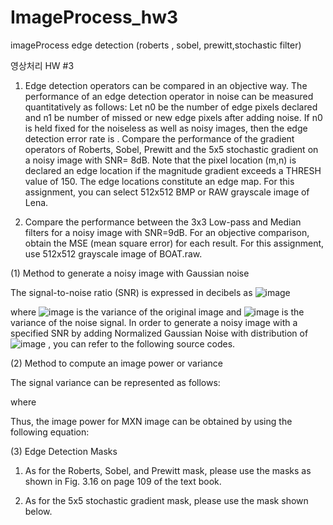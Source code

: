 # ImageProcess_hw3
imageProcess edge detection (roberts , sobel, prewitt,stochastic filter)

영상처리 HW #3


1. Edge detection operators can be compared in an objective way. The performance of an edge detection operator in noise can be measured quantitatively as follows: Let n0 be the number of edge pixels declared and n1 be number of missed or new edge pixels after adding noise. If n0 is held fixed for the noiseless as well as noisy images, then the edge detection error rate is
                        .
Compare the performance of the gradient operators of Roberts, Sobel, Prewitt and the 5x5 stochastic gradient on a noisy image with SNR= 8dB. 
Note that the pixel location (m,n) is declared an edge location if the magnitude gradient   exceeds a THRESH value of 150. The edge locations constitute an edge map. For this assignment, you can select 512x512 BMP or RAW grayscale image of Lena. 





2. Compare the performance between the 3x3 Low-pass and Median filters for a noisy image with SNR=9dB. For an objective comparison, obtain the MSE (mean square error) for each result. For this assignment, use 512x512 grayscale image of BOAT.raw.  






(1) Method to generate a noisy image with Gaussian noise

The signal-to-noise ratio (SNR) is expressed in decibels as 
![image](https://user-images.githubusercontent.com/36159663/57966745-10c3d880-7991-11e9-8c3d-8b6f70953ea1.png)

where ![image](https://user-images.githubusercontent.com/36159663/57966768-45d02b00-7991-11e9-9071-bbe3da6285ec.png)
  is the variance of the original image and ![image](https://user-images.githubusercontent.com/36159663/57966770-57193780-7991-11e9-90c7-6513db3a7f64.png)
 is the variance of the noise signal. In order to generate a noisy image with a specified SNR by adding Normalized Gaussian Noise with distribution of ![image](https://user-images.githubusercontent.com/36159663/57966772-64362680-7991-11e9-9727-34bf2546c4ac.png)
 , you can refer to the following source codes.



 (2) Method to compute an image power or variance

The signal variance can be represented as follows:
 
where  

Thus, the image power for MXN image can be obtained by using the following equation:




(3) Edge Detection Masks

1) As for the Roberts, Sobel, and Prewitt mask, please use the masks as shown in Fig. 3.16 on page 109 of the text book.

2) As for the 5x5 stochastic gradient mask, please use the mask shown below.











